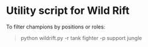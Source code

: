 # Utility script for Wild Rift

To filter champions by positions or roles:
> python wildrift.py -r tank fighter -p support jungle
